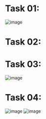 # Task 01:
![image](https://github.com/user-attachments/assets/23c1c4b9-bc1f-469d-ba6b-8db1aab73138)

# Task 02:


# Task 03:
![image](https://github.com/user-attachments/assets/460bcb5e-cb58-4bc5-ace2-2d892cff017d)
# Task 04:

![image](https://github.com/user-attachments/assets/4b7accea-7d18-4bea-a57e-261300b9c1a6)
![image](https://github.com/user-attachments/assets/6e33eae4-9a1b-47bc-8129-8b45fdb8dc8e)

